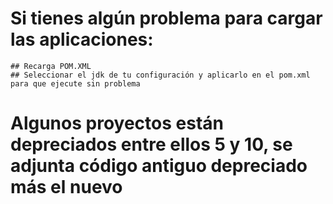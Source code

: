 # Si tienes algún problema para cargar las aplicaciones:
    ## Recarga POM.XML
    ## Seleccionar el jdk de tu configuración y aplicarlo en el pom.xml para que ejecute sin problema

# Algunos proyectos están depreciados entre ellos 5 y 10, se adjunta código antiguo depreciado más el nuevo 